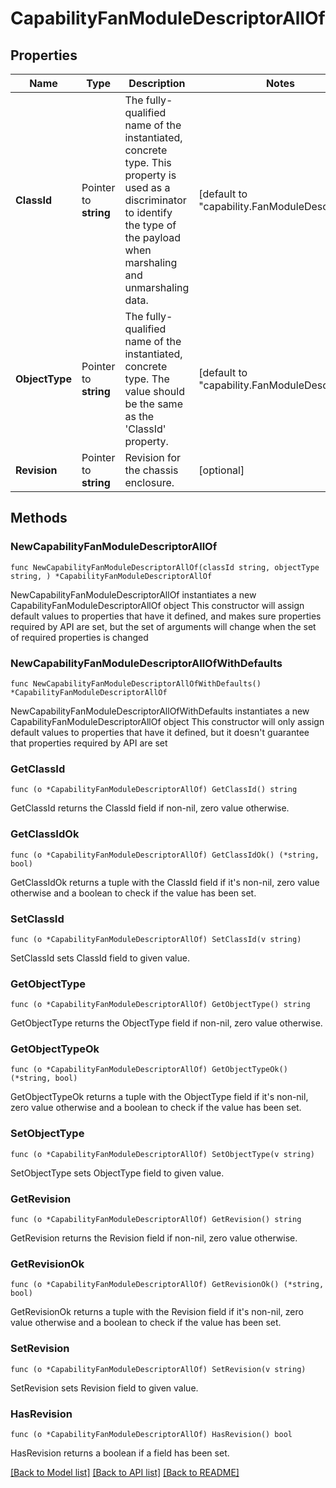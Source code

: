 # CapabilityFanModuleDescriptorAllOf

## Properties

Name | Type | Description | Notes
------------ | ------------- | ------------- | -------------
**ClassId** | Pointer to **string** | The fully-qualified name of the instantiated, concrete type. This property is used as a discriminator to identify the type of the payload when marshaling and unmarshaling data. | [default to "capability.FanModuleDescriptor"]
**ObjectType** | Pointer to **string** | The fully-qualified name of the instantiated, concrete type. The value should be the same as the &#39;ClassId&#39; property. | [default to "capability.FanModuleDescriptor"]
**Revision** | Pointer to **string** | Revision for the chassis enclosure. | [optional] 

## Methods

### NewCapabilityFanModuleDescriptorAllOf

`func NewCapabilityFanModuleDescriptorAllOf(classId string, objectType string, ) *CapabilityFanModuleDescriptorAllOf`

NewCapabilityFanModuleDescriptorAllOf instantiates a new CapabilityFanModuleDescriptorAllOf object
This constructor will assign default values to properties that have it defined,
and makes sure properties required by API are set, but the set of arguments
will change when the set of required properties is changed

### NewCapabilityFanModuleDescriptorAllOfWithDefaults

`func NewCapabilityFanModuleDescriptorAllOfWithDefaults() *CapabilityFanModuleDescriptorAllOf`

NewCapabilityFanModuleDescriptorAllOfWithDefaults instantiates a new CapabilityFanModuleDescriptorAllOf object
This constructor will only assign default values to properties that have it defined,
but it doesn't guarantee that properties required by API are set

### GetClassId

`func (o *CapabilityFanModuleDescriptorAllOf) GetClassId() string`

GetClassId returns the ClassId field if non-nil, zero value otherwise.

### GetClassIdOk

`func (o *CapabilityFanModuleDescriptorAllOf) GetClassIdOk() (*string, bool)`

GetClassIdOk returns a tuple with the ClassId field if it's non-nil, zero value otherwise
and a boolean to check if the value has been set.

### SetClassId

`func (o *CapabilityFanModuleDescriptorAllOf) SetClassId(v string)`

SetClassId sets ClassId field to given value.


### GetObjectType

`func (o *CapabilityFanModuleDescriptorAllOf) GetObjectType() string`

GetObjectType returns the ObjectType field if non-nil, zero value otherwise.

### GetObjectTypeOk

`func (o *CapabilityFanModuleDescriptorAllOf) GetObjectTypeOk() (*string, bool)`

GetObjectTypeOk returns a tuple with the ObjectType field if it's non-nil, zero value otherwise
and a boolean to check if the value has been set.

### SetObjectType

`func (o *CapabilityFanModuleDescriptorAllOf) SetObjectType(v string)`

SetObjectType sets ObjectType field to given value.


### GetRevision

`func (o *CapabilityFanModuleDescriptorAllOf) GetRevision() string`

GetRevision returns the Revision field if non-nil, zero value otherwise.

### GetRevisionOk

`func (o *CapabilityFanModuleDescriptorAllOf) GetRevisionOk() (*string, bool)`

GetRevisionOk returns a tuple with the Revision field if it's non-nil, zero value otherwise
and a boolean to check if the value has been set.

### SetRevision

`func (o *CapabilityFanModuleDescriptorAllOf) SetRevision(v string)`

SetRevision sets Revision field to given value.

### HasRevision

`func (o *CapabilityFanModuleDescriptorAllOf) HasRevision() bool`

HasRevision returns a boolean if a field has been set.


[[Back to Model list]](../README.md#documentation-for-models) [[Back to API list]](../README.md#documentation-for-api-endpoints) [[Back to README]](../README.md)


